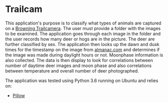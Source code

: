 # Trailcam

This application's purpose is to classify what types of animals are captured on a [Browning Trailcamera](https://browningtrailcameras.com/). The user must provide a folder with the images to be examined. The application goes through each image in the folder and the user records how many deer or hogs are in the picture. The deer are further classified by sex. The application then looks up the dawn and dusk times for the timestamp on the image from [almanac.com](https://www.almanac.com/) and determines if the image was made during daylight hours or not. Moonphase information is also collected. The data is then display to look for correlations between number of daytime deer images and moon phase and also correlations between temperature and overall number of deer photographed.

The application was tested using Python 3.6 running on Ubuntu and relies on:
* [Pillow](https://pillow.readthedocs.io/en/5.1.x/)
